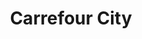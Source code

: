 ---
title: "Carrefour City"
url: /rennes/carrefour-city-boulevard-georges-clemenceau/
shop: commodité
---